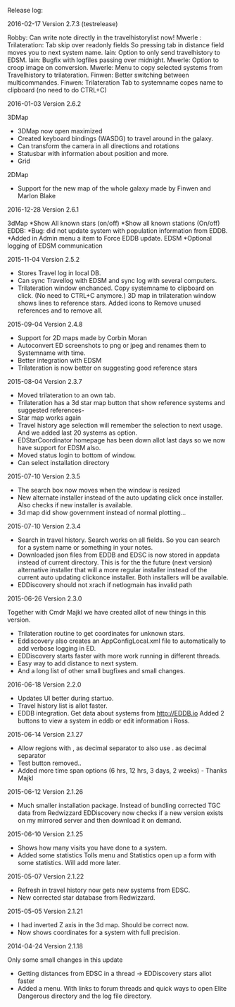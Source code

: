 Release log: 

2016-02-17 Version 2.7.3 (testrelease)

Robby: Can write note directly in the travelhistorylist now!
Mwerle : Trilateration: Tab skip over readonly fields So pressing tab in distance field moves you to next system name.
Iain: Option to only send travelhistory to EDSM.
Iain: Bugfix with logfiles passing over midnight.
Mwerle: Option to croop image on conversion. 
Mwerle: Menu to copy selected systems from Travelhistory to trilateration.
Finwen: Better switching between multicommandes.
Finwen: Trilateration Tab to systemname copes name to clipboard (no need to do CTRL+C)


2016-01-03 Version 2.6.2

3DMap 
* 3DMap now open maximized
* Created keyboard bindings (WASDG) to travel around in the galaxy.
* Can transform the camera in all directions and rotations
* Statusbar with information about position and more.
* Grid

2DMap
* Support for the new map of the whole galaxy made by Finwen and Marlon Blake


2016-12-28 Version 2.6.1

3dMap
*Show All known stars (on/off)
*Show all known stations (On/off)
EDDB:
*Bug: did not update system with population information from EDDB.
*Added in Admin menu a item to Force EDDB update.
EDSM
*Optional logging of EDSM communication


2015-11-04 Version 2.5.2
* Stores Travel log in local DB. 
* Can sync Travellog with EDSM and sync log with several computers. 
* Trilateration window enchanced. Copy systemname to clipboard on click. (No need to CTRL+C anymore.)
3D map in trilateration window shows lines to reference stars. 
Added icons to Remove unused references and to remove all. 


2015-09-04 Version 2.4.8
* Support for 2D maps made by Corbin Moran
* Autoconvert ED screenshots to png or jpeg and renames them to Systemname with time. 
* Better integration with EDSM
* Trilateration is now better on suggesting good reference stars



2015-08-04 Version 2.3.7

* Moved trilateration to an own tab. 
* Trilateration has a 3d star map button that show reference systems and suggested references- 
* Star map works again
* Travel history age selection will remember the selection to next usage. And we added last 20 systems as option. 
* EDStarCoordinator homepage has been down allot last days so we now have support for EDSM also. 
* Moved status login to bottom of window.
* Can select installation directory


2015-07-10 Version 2.3.5

* The search box now moves when the window is resized
* New alternate installer instead of the auto updating click once installer. Also checks if new installer is available. 
* 3d map did show government instead of normal plotting...


2015-07-10 Version 2.3.4

* Search in travel history. Search works on all fields. So you can search for a system name or something in your notes. 
* Downloaded json files from EDDB and EDSC is now stored in appdata instead of current directory. This is for the the future (next version) alternative installer that will a more regular installer instead of the current auto updating clickonce installer. Both installers will be available. 
* EDDiscovery should not xrach if netlogmain has invalid path

2015-06-26 Version 2.3.0 

Together with Cmdr Majkl we have created allot of new things in this version. 

* Trilateration routine to get coordinates for unknown stars. 
* Eddiscovery also creates an AppConfigLocal.xml file to automatically to add verbose logging in ED. 
* EDDiscovery starts faster with more work running in different threads. 
* Easy way to add distance to next system. 
* And a long list of other small bugfixes and small changes.






2016-06-18 Version 2.2.0

* Updates UI better during startuo.
* Travel history list is allot faster.
* EDDB integration. Get data about systems from http://EDDB.io Added 2 buttons to view a system in eddb or edit information i Ross.


2015-06-14 Version 2.1.27

* Allow regions with , as decimal separator to also use . as decimal separator
* Test button removed.. 
* Added more time span options (6 hrs, 12 hrs, 3 days, 2 weeks) - Thanks Majkl

2015-06-12 Version 2.1.26

* Much smaller installation package. Instead of bundling corrected TGC data from Redwizzard EDDiscovery now checks if a new version exists on my mirrored server and then download it on demand. 



2015-06-10 Version 2.1.25
* Shows how many visits you have done to a system. 
* Added some statistics Tolls menu and Statistics open up a form with some statistics. Will add more later.



2015-05-07 Version 2.1.22

* Refresh in travel history now gets new systems from EDSC.
* New corrected star database from Redwizzard.

2015-05-05 Version 2.1.21

* I had inverted Z axis in the 3d map. Should be correct now.
* Now shows coordinates for a system with full precision. 



2014-04-24 Version 2.1.18

Only some small changes in this update

* Getting distances from EDSC in a thread -> EDDiscovery stars allot faster
* Added a menu. With links to forum threads and quick ways to open Elite Dangerous directory and the log file directory.

